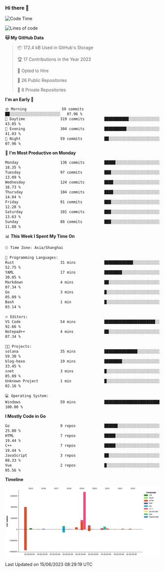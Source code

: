 ### Hi there 👋

<!--
**pinelliar/pinelliar** is a ✨ _special_ ✨ repository because its `README.md` (this file) appears on your GitHub profile.

Here are some ideas to get you started:

- 🔭 I’m currently working on ...
- 🌱 I’m currently learning ...
- 👯 I’m looking to collaborate on ...
- 🤔 I’m looking for help with ...
- 💬 Ask me about ...
- 📫 How to reach me: ...
- 😄 Pronouns: ...
- ⚡ Fun fact: ...
-->

<!--START_SECTION:waka-->
![Code Time](http://img.shields.io/badge/Code%20Time-1%2C055%20hrs%2017%20mins-blue)

![Lines of code](https://img.shields.io/badge/From%20Hello%20World%20I%27ve%20Written-1.5%20million%20lines%20of%20code-blue)

**🐱 My GitHub Data** 

> 📦 172.4 kB Used in GitHub's Storage 
 > 
> 🏆 17 Contributions in the Year 2023
 > 
> 💼 Opted to Hire
 > 
> 📜 26 Public Repositories 
 > 
> 🔑 8 Private Repositories 
 > 
**I'm an Early 🐤** 

```text
🌞 Morning                59 commits          ██░░░░░░░░░░░░░░░░░░░░░░░   07.96 % 
🌆 Daytime                319 commits         ███████████░░░░░░░░░░░░░░   43.05 % 
🌃 Evening                304 commits         ██████████░░░░░░░░░░░░░░░   41.03 % 
🌙 Night                  59 commits          ██░░░░░░░░░░░░░░░░░░░░░░░   07.96 % 
```
📅 **I'm Most Productive on Monday** 

```text
Monday                   136 commits         █████░░░░░░░░░░░░░░░░░░░░   18.35 % 
Tuesday                  97 commits          ███░░░░░░░░░░░░░░░░░░░░░░   13.09 % 
Wednesday                124 commits         ████░░░░░░░░░░░░░░░░░░░░░   16.73 % 
Thursday                 104 commits         ████░░░░░░░░░░░░░░░░░░░░░   14.04 % 
Friday                   91 commits          ███░░░░░░░░░░░░░░░░░░░░░░   12.28 % 
Saturday                 101 commits         ███░░░░░░░░░░░░░░░░░░░░░░   13.63 % 
Sunday                   88 commits          ███░░░░░░░░░░░░░░░░░░░░░░   11.88 % 
```


📊 **This Week I Spent My Time On** 

```text
🕑︎ Time Zone: Asia/Shanghai

💬 Programming Languages: 
Rust                     31 mins             █████████████░░░░░░░░░░░░   52.75 % 
YAML                     17 mins             ████████░░░░░░░░░░░░░░░░░   30.05 % 
Markdown                 4 mins              ██░░░░░░░░░░░░░░░░░░░░░░░   07.34 % 
Go                       3 mins              █░░░░░░░░░░░░░░░░░░░░░░░░   05.09 % 
Bash                     1 min               █░░░░░░░░░░░░░░░░░░░░░░░░   03.14 % 

🔥 Editors: 
VS Code                  54 mins             ███████████████████████░░   92.66 % 
Notepad++                4 mins              ██░░░░░░░░░░░░░░░░░░░░░░░   07.34 % 

🐱‍💻 Projects: 
solana                   35 mins             ███████████████░░░░░░░░░░   59.30 % 
blog-hexo                19 mins             ████████░░░░░░░░░░░░░░░░░   33.45 % 
snet                     3 mins              █░░░░░░░░░░░░░░░░░░░░░░░░   05.09 % 
Unknown Project          1 min               █░░░░░░░░░░░░░░░░░░░░░░░░   02.16 % 

💻 Operating System: 
Windows                  59 mins             █████████████████████████   100.00 % 
```

**I Mostly Code in Go** 

```text
Go                       9 repos             ██████░░░░░░░░░░░░░░░░░░░   25.00 % 
HTML                     7 repos             █████░░░░░░░░░░░░░░░░░░░░   19.44 % 
C++                      7 repos             █████░░░░░░░░░░░░░░░░░░░░   19.44 % 
JavaScript               3 repos             ██░░░░░░░░░░░░░░░░░░░░░░░   08.33 % 
Vue                      2 repos             █░░░░░░░░░░░░░░░░░░░░░░░░   05.56 % 
```



**Timeline**

![Lines of Code chart](https://raw.githubusercontent.com/hycinth22/hycinth22/main/assets/bar_graph.png)


 Last Updated on 15/06/2023 08:29:19 UTC
<!--END_SECTION:waka-->
